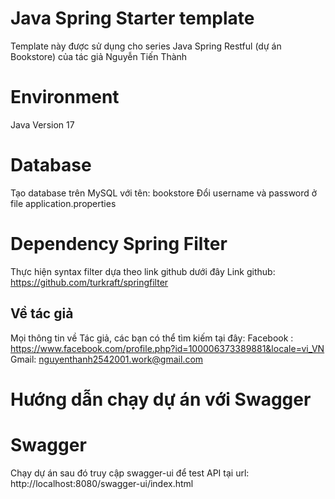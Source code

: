 # Java Spring Starter template
Template này được sử dụng cho series Java Spring Restful (dự án Bookstore) của tác giả Nguyễn Tiến Thành

# Environment
Java Version 17

# Database
Tạo database trên MySQL với tên: bookstore
Đổi username và password ở file application.properties

# Dependency Spring Filter
Thực hiện syntax filter dựa theo link github dưới đây
Link github: https://github.com/turkraft/springfilter

## Về tác giả
Mọi thông tin về Tác giả, các bạn có thể tìm kiếm tại đây:
Facebook : https://www.facebook.com/profile.php?id=100006373389881&locale=vi_VN
Gmail: nguyenthanh2542001.work@gmail.com

# Hướng dẫn chạy dự án với Swagger
# Swagger
Chạy dự án sau đó truy cập swagger-ui để test API tại url: http://localhost:8080/swagger-ui/index.html

